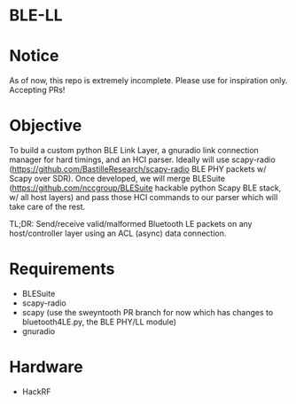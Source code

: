 # BLE-LL

# Notice
As of now, this repo is extremely incomplete. Please use for inspiration only. Accepting PRs!

# Objective
To build a custom python BLE Link Layer, a gnuradio link connection manager for hard timings, and an HCI parser. Ideally will use scapy-radio (https://github.com/BastilleResearch/scapy-radio BLE PHY packets w/ Scapy over SDR). Once developed, we will merge BLESuite (https://github.com/nccgroup/BLESuite hackable python Scapy BLE stack, w/ all host layers) and pass those HCI commands to our parser which will take care of the rest.

TL;DR:
Send/receive valid/malformed Bluetooth LE packets on any host/controller layer using an ACL (async) data connection.

# Requirements
- BLESuite
- scapy-radio
- scapy (use the sweyntooth PR branch for now which has changes to bluetooth4LE.py, the BLE PHY/LL module)
- gnuradio

# Hardware
- HackRF
